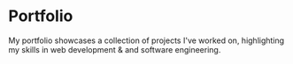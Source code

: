 # Portfolio
My portfolio showcases a collection of projects I've worked on, highlighting my skills in web development & and software engineering.
